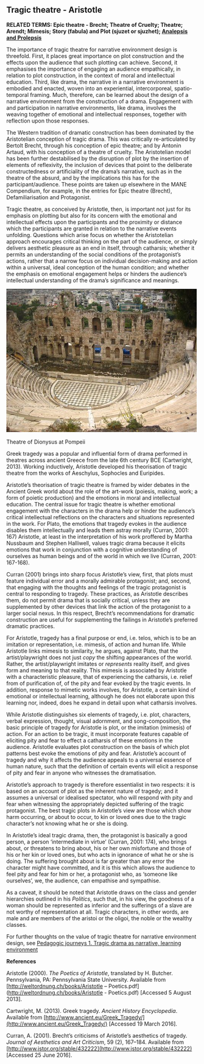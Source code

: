 ## Tragic theatre - Aristotle

**RELATED TERMS: Epic theatre - Brecht; Theatre of Cruelty; Theatre; Arendt; Mimesis; Story (fabula) and Plot (sjuzet or sjuzhet); [Analepsis and Prolepsis](https://narrative-environments.github.io/CourseCompendium/Analepsis-and-Prolepsis.html)**

The importance of tragic theatre for narrative environment design is threefold. First, it places great importance on plot construction and the effects upon the audience that such plotting can achieve. Second, it emphasises the importance of engaging an audience empathically, in relation to plot construction, in the context of moral and intellectual education. Third, like drama, the narrative in a narrative environment is embodied and enacted, woven into an experiential, intercorporeal, spatio-temporal framing. Much, therefore, can be learned about the design of a narrative environment from the construction of a drama. Engagement with and participation in narrative environments, like drama, involves the weaving together of emotional and intellectual responses, together with reflection upon those responses.

The Western tradition of dramatic construction has been dominated by the Aristotelian conception of tragic drama. This was critically re-articulated by Bertolt Brecht, through his conception of epic theatre; and by Antonin Artaud, with his conception of a theatre of cruelty. The Aristotelian model has been further destabilised by the disruption of plot by the insertion of elements of reflexivity, the inclusion of devices that point to the deliberate constructedness or artificiality of the drama’s narrative, such as in the theatre of the absurd, and by the implications this has for the participant/audience. These points are taken up elsewhere in the MANE Compendium, for example, in the entries for Epic theatre (Brecht), Defamiliarisation and Protagonist.

Tragic theatre, as conceived by Aristotle, then, is important not just for its emphasis on plotting but also for its concern with the emotional and intellectual effects upon the participants and the proximity or distance which the participants are granted in relation to the narrative events unfolding. Questions which arise focus on whether the Aristotelian approach encourages critical thinking on the part of the audience, or simply delivers aesthetic pleasure as an end in itself, through catharsis; whether it permits an understanding of the social conditions of the protagonist’s actions, rather that a narrow focus on individual decision-making and action within a universal, ideal conception of the human condition; and whether the emphasis on emotional engagement helps or hinders the audience’s intellectual understanding of the drama’s significance and meanings.

![Theatre](Theatre.png)

Theatre of Dionysus at Pompeii



Greek tragedy was a popular and influential form of drama performed in theatres across ancient Greece from the late 6th century BCE (Cartwright, 2013). Working inductively, Aristotle developed his theorisation of tragic theatre from the works of Aeschylus, Sophocles and Euripides.

Aristotle’s theorisation of tragic theatre is framed by wider debates in the Ancient Greek world about the role of the art-work (poiesis, making, work; a form of poietic production) and the emotions in moral and intellectual education. The central issue for tragic theatre is whether emotional engagement with the characters in the drama help or hinder the audience’s critical intellectual reflections on the characters and situations represented in the work. For Plato, the emotions that tragedy evokes in the audience disables them intellectually and leads them astray morally (Curran, 2001: 167) Aristotle, at least in the interpretation of his work proffered by Martha Nussbaum and Stephen Halliwell, values tragic drama because it elicits emotions that work in conjunction with a cognitive understanding of ourselves as human beings and of the world in which we live (Curran, 2001: 167-168).

Curran (2001) brings into sharp focus Aristotle’s view, first, that plots must feature individual error and a morally admirable protagonist; and, second, that engaging with the thoughts and feelings of the tragic protagonist is central to responding to tragedy. These practices, as Aristotle describes them, do not permit drama that is socially critical, unless they are supplemented by other devices that link the action of the protagonist to a larger social nexus. In this respect, Brecht’s recommendations for dramatic construction are useful for supplementing the failings in Aristotle’s preferred dramatic practices.

For Aristotle, tragedy has a final purpose or end, i.e. telos, which is to be an imitation or representation, i.e. mimesis, of action and human life. While Aristotle links mimesis to similarity, he argues, against Plato, that the artist/playwright does not just _copy_ the shifting appearances of the world. Rather, the artist/playwright imitates or _represents_ reality itself, and gives form and meaning to that reality. This mimesis is associated by Aristotle with a characteristic pleasure, that of experiencing the catharsis, i.e. relief from of purification of, of the pity and fear evoked by the tragic events. In addition, response to mimetic works involves, for Aristotle, a certain kind of emotional or intellectual learning, although he does not elaborate upon this learning nor, indeed, does he expand in detail upon what catharsis involves.

While Aristotle distinguishes six elements of tragedy, i.e. plot, characters, verbal expression, thought, visual adornment, and song-composition, the basic principle of tragedy for Aristotle is plot, or the imitation (mimesis) of action. For an action to be tragic, it must incorporate features capable of eliciting pity and fear to effect a catharsis of these emotions in the audience. Aristotle evaluates plot construction on the basis of which plot patterns best evoke the emotions of pity and fear. Aristotle’s account of tragedy and why it affects the audience appeals to a universal essence of human nature, such that the definition of certain events will elicit a response of pity and fear in anyone who witnesses the dramatisation.

Aristotle’s approach to tragedy is therefore essentialist in two respects: it is based on an account of plot as the inherent nature of tragedy; and it assumes a universal or idealised spectator, who will respond with pity and fear when witnessing the appropriately depicted suffering of the tragic protagonist. The best tragic plots in Aristotle’s view are those which show harm occurring, or about to occur, to kin or loved ones due to the tragic character’s not knowing what he or she is doing.

In Aristotle’s ideal tragic drama, then, the protagonist is basically a good person, a person ‘intermediate in virtue’ (Curran, 2001: 174), who brings about, or threatens to bring about, his or her own misfortune and those of his or her kin or loved ones, but who acts in ignorance of what he or she is doing. The suffering brought about is far greater than any error the character might have committed, and it is this which allows the audience to feel pity and fear for him or her, a protagonist who, as ‘someone like ourselves’, we, the audience, can empathise and sympathise.

As a caveat, it should be noted that Aristotle draws on the class and gender hierarchies outlined in his _Politics_, such that, in his view, the goodness of a woman should be represented as inferior and the sufferings of a slave are not worthy of representation at all. Tragic characters, in other words, are male and are members of the aristoi or the oligoi, the noble or the wealthy classes.

For further thoughts on the value of tragic theatre for narrative environment design, see [Pedagogic journeys 1\. Tragic drama as narrative, learning environment](http://prolepsis-ap.blogspot.co.uk/2016/12/pedagogic-journeys-1-tragic-drama-as.html)

**References**

Aristotle (2000). _The Poetics of Aristotle_, translated by H. Butcher. Pennsylvania, PA: Pennsylvania State University. Available from [http://weltordnung.ch/books/Aristotle – Poetics.pdf](http://weltordnung.ch/books/Aristotle - Poetics.pdf) [Accessed 5 August 2013].

Cartwright, M. (2013). Greek tragedy. _Ancient History Encyclopedia_. Available from [http://www.ancient.eu/Greek_Tragedy/](http://www.ancient.eu/Greek_Tragedy/) [Accessed 19 March 2016].

Curran, A. (2001). Brecht’s criticisms of Aristotle’s aesthetics of tragedy. _Journal of Aesthetics and Art Criticism_, 59 (2), 167–184\. Available from [http://www.jstor.org/stable/432222](http://www.jstor.org/stable/432222) [Accessed 25 June 2016].

